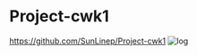 # Project-cwk1
https://github.com/SunLinep/Project-cwk1
![log](https://user-images.githubusercontent.com/96744742/162139993-e914c867-3abd-4006-9cdd-b4b8eb61e524.png)
